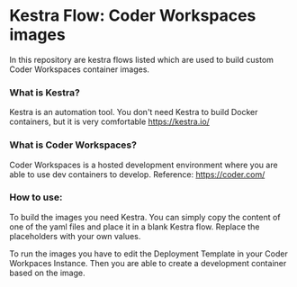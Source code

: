 # Kestra Flow: Coder Workspaces images

In this repository are kestra flows listed which are used to build custom Coder Workspaces container images.

### What is Kestra?
Kestra is an automation tool. You don't need Kestra to build Docker containers, but it is very comfortable
https://kestra.io/

### What is Coder Workspaces?
Coder Workspaces is a hosted development environment where you are able to use dev containers to develop.
Reference: https://coder.com/

### How to use:
To build the images you need Kestra. You can simply copy the content of one of the yaml files and place it in a blank Kestra flow. Replace the placeholders with your own values.

To run the images you have to edit the Deployment Template in your Coder Workpaces Instance. Then you are able to create a development container based on the image.
